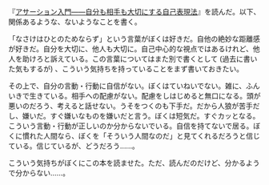 『[アサーション入門――自分も相手も大切にする自己表現法](https://www.amazon.co.jp/dp/B01M3OH7AG/)』を読んだ。以下、関係あるような、ないようなことを書く。

「なさけはひとのためならず」という言葉がぼくは好きだ。自他の絶妙な距離感が好きだ。自分を大切に、他人も大切に。自己中心的な視点ではあるけれど、他人を助けろと訴えている。この言葉についてはまた別で書くとして (過去に書いた気もするが) 、こういう気持ちを持っていることをまず書いておきたい。

その上で、自分の言動・行動に自信がない。ぼくはていねいでない。雑に、ふんいきで生きている。相手への配慮がない。配慮をしはじめると無口になる。頭が悪いのだろう、考えると話せない。うそをつくのも下手だ。だから人狼が苦手だし、嫌いだ。すぐ嫌いなものを嫌いだと言う。ぼくは短気だ。すぐカッとなる。こういう言動・行動が正しいのか分からないでいる。自信を持てないで居る。ぼくに慣れた人間なら、ぼくを「そういう人間なのだ」と見てくれるだろうと信じている。信じているが、どうだろう……。

こういう気持ちがぼくにこの本を読ませた。ただ、読んだのだけど、分かるようで分からない……。

